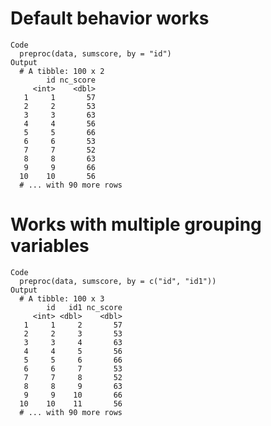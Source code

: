 # Default behavior works

    Code
      preproc(data, sumscore, by = "id")
    Output
      # A tibble: 100 x 2
            id nc_score
         <int>    <dbl>
       1     1       57
       2     2       53
       3     3       63
       4     4       56
       5     5       66
       6     6       53
       7     7       52
       8     8       63
       9     9       66
      10    10       56
      # ... with 90 more rows

# Works with multiple grouping variables

    Code
      preproc(data, sumscore, by = c("id", "id1"))
    Output
      # A tibble: 100 x 3
            id   id1 nc_score
         <int> <dbl>    <dbl>
       1     1     2       57
       2     2     3       53
       3     3     4       63
       4     4     5       56
       5     5     6       66
       6     6     7       53
       7     7     8       52
       8     8     9       63
       9     9    10       66
      10    10    11       56
      # ... with 90 more rows


